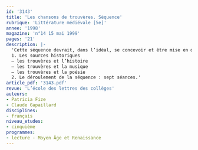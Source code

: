 ```yaml
---
id: '3143'
title: 'Les chansons de trouvères. Séquence'
rubrique: 'Littérature médiévale [5e]'
annee: '1998'
magazine: 'n°14 15 mai 1999'
pages: '21'
description: |-
  'Cette séquence devrait, dans l’idéal, se concevoir et être mise en œuvre dans une collaboration entre le professeur de français et le professeur de musique. Elle tente de montrer, conformément à ce que demandent les Instructions officielles, que langages et discours ont une histoire et que l’évolution des discours d’hier a mené à ceux d’aujourd’hui. Examiner les spécificités des chansons de trouvères, c’est à la fois s’interroger sur notre langue dans ses traces écrites les plus lointaines, sur les origines de notre poésie et sur l’évolution d’une autre écriture : l’écriture musicale. Recherches d’informations, étude d’une partition musicale, du langage poétique, de l’orthographe et du lexique amènent les élèves à approcher le genre courtois et la « chanson de toile »…
  1. Les sources historiques
  – les trouvères et l’histoire
  – les trouvères et la musique
  – les trouvères et la poésie
  2. Le déroulement de la séquence : sept séances.'
article_pdf: '3143.pdf'
revue: 'L’école des lettres des collèges'
auteurs:
- Patricia Fize
- Claude Gapaillard
disciplines:
- français
niveau_etudes:
- cinquième
programmes:
- lecture - Moyen Âge et Renaissance
---
```

